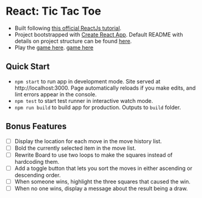 # React: Tic Tac Toe

- Built following [this official ReactJs tutorial](https://reactjs.org/tutorial/tutorial.html#setup-option-2-local-development-environment).
- Project bootstrapped with [Create React App](https://github.com/facebookincubator/create-react-app). Default README with details on project structure can be found [here](my-app/README.md).
- Play the [game here](https://jack-2077.github.io/Tic-Tac-Toe/).
<a href="https://jack-2077.github.io/Tic-Tac-Toe/" target="_blank">game here</a>

## Quick Start

- `npm start` to run app in development mode. Site served at http://localhost:3000. Page automatically reloads if you make edits, and lint errors appear in the console.
- `npm test` to start test runner in interactive watch mode.
- `npm run build` to build app for production. Outputs to `build` folder.

## Bonus Features

- [ ] Display the location for each move in the move history list.
- [ ] Bold the currently selected item in the move list.
- [ ] Rewrite Board to use two loops to make the squares instead of hardcoding them.
- [ ] Add a toggle button that lets you sort the moves in either ascending or descending order.
- [ ] When someone wins, highlight the three squares that caused the win.
- [ ] When no one wins, display a message about the result being a draw.
